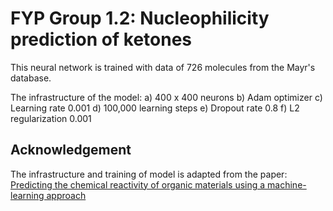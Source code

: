 # FYP Group 1.2: Nucleophilicity prediction of ketones

This neural network is trained with data of 726 molecules from the Mayr's database.

The infrastructure of the model:
a) 400 x 400 neurons
b) Adam optimizer
c) Learning rate 0.001
d) 100,000 learning steps
e) Dropout rate 0.8
f) L2 regularization 0.001

## Acknowledgement
The infrastructure and training of model is adapted from the paper: [Predicting the chemical reactivity of organic materials using a machine-learning approach](https://pubs.rsc.org/en/content/articlehtml/2020/sc/d0sc01328e)
